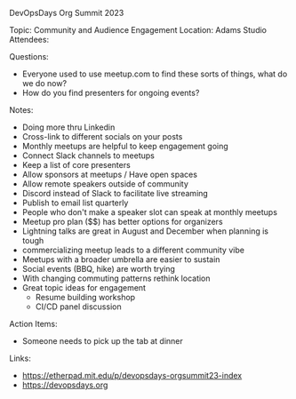 DevOpsDays Org Summit 2023

Topic: Community and Audience Engagement
Location: Adams Studio
Attendees:

Questions:
  - Everyone used to use meetup.com to find these sorts of things, what do we do now?
  - How do you find presenters for ongoing events?

Notes:
   - Doing more thru Linkedin
   - Cross-link to different socials on your posts
   - Monthly meetups are helpful to keep engagement going
   - Connect Slack channels to meetups
   - Keep a list of core presenters
   - Allow sponsors at meetups / Have open spaces
   - Allow remote speakers outside of community
   - Discord instead of Slack to facilitate live streaming
   - Publish to email list quarterly
   - People who don't make a speaker slot can speak at monthly meetups
   - Meetup pro plan ($$) has better options for organizers
   - Lightning talks are great in August and December when planning is tough
   - commercializing meetup leads to a different community vibe
   - Meetups with a broader umbrella are easier to sustain
   - Social events (BBQ, hike) are worth trying
   - With changing commuting patterns rethink location
   - Great topic ideas for engagement
      - Resume building workshop
      - CI/CD panel discussion

Action Items:
   - Someone needs to pick up the tab at dinner

Links:
   - https://etherpad.mit.edu/p/devopsdays-orgsummit23-index
   - https://devopsdays.org

